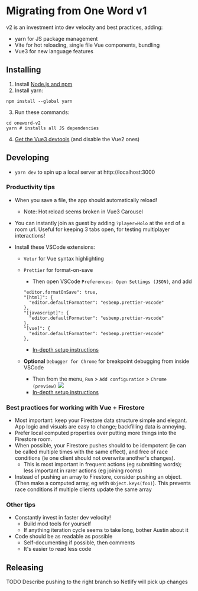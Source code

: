 # Migrating from One Word v1

v2 is an investment into dev velocity and best practices, adding:

- yarn for JS package management
- Vite for hot reloading, single file Vue components, bundling
- Vue3 for new language features

## Installing

1. Install [Node.js and npm](https://nodejs.org/en/)
2. Install yarn:

```
npm install --global yarn
```

3. Run these commands:

```
cd oneword-v2
yarn # installs all JS dependencies
```

4. [Get the Vue3 devtools](https://chrome.google.com/webstore/detail/vuejs-devtools/ljjemllljcmogpfapbkkighbhhppjdbg?hl=en) (and disable the Vue2 ones)

## Developing

- `yarn dev` to spin up a local server at http://localhost:3000

### Productivity tips

- When you save a file, the app should automatically reload!
  - Note: Hot reload seems broken in Vue3 Carousel
- You can instantly join as guest by adding `?player=Holo` at the end of a room url.
  Useful for keeping 3 tabs open, for testing multiplayer interactions!
- Install these VSCode extensions:

  - `Vetur` for Vue syntax highlighting
  - `Prettier` for format-on-save

    - Then open VSCode `Preferences: Open Settings (JSON)`, and add

    ```
    "editor.formatOnSave": true,
    "[html]": {
      "editor.defaultFormatter": "esbenp.prettier-vscode"
    },
    "[javascript]": {
      "editor.defaultFormatter": "esbenp.prettier-vscode"
    },
    "[vue]": {
      "editor.defaultFormatter": "esbenp.prettier-vscode"
    },
    ```

    - [In-depth setup instructions](https://www.robinwieruch.de/how-to-use-prettier-vscode)

  - **Optional** `Debugger for Chrome` for breakpoint debugging from inside VSCode
    - Then from the menu, `Run` > `Add configuration` > `Chrome (preview)`
      ![](https://i.imgur.com/uFJa9xS.png)
    - [In-depth setup instructions](https://www.freecodecamp.org/news/how-to-set-up-the-debugger-for-chrome-extension-in-visual-studio-code-c0b3e5937c01/)

### Best practices for working with Vue + Firestore

- Most important: keep your Firestore data structure simple and elegant.
  App logic and visuals are easy to change; backfilling data is annoying.
- Prefer local computed properties over putting more things into the Firestore room.
- When possible, your Firestore pushes should to be idempotent
  (ie can be called multiple times with the same effect), and free of race conditions
  (ie one client should not overwrite another's changes).
  - This is most important in frequent actions (eg submitting words); less important
    in rarer actions (eg joining rooms)
- Instead of pushing an array to Firestore, consider pushing an object.
  (Then make a computed array, eg with `Object.keys(foo)`). This prevents race
  conditions if multiple clients update the same array

### Other tips

- Constantly invest in faster dev velocity!
  - Build mod tools for yourself
  - If anything iteration cycle seems to take long, bother Austin about it
- Code should be as readable as possible
  - Self-documenting if possible, then comments
  - It's easier to read less code

## Releasing

TODO Describe pushing to the right branch so Netlify will pick up changes

